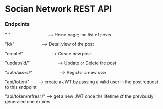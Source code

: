 # Socian Network REST API


### Endpoints

" " &nbsp; &nbsp; &nbsp; &nbsp; &nbsp; &nbsp; &nbsp; &nbsp; &nbsp; &nbsp; &nbsp; &nbsp; &nbsp; &nbsp; &nbsp; --> Home page; the list of posts

"id/" &nbsp; &nbsp; &nbsp; &nbsp; &nbsp; &nbsp; &nbsp; &nbsp; &nbsp; &nbsp; &nbsp; --> Detail view of the post

"create/" &nbsp; &nbsp; &nbsp; &nbsp; &nbsp; &nbsp; &nbsp; &nbsp; &nbsp; &nbsp; &nbsp; --> Create new post

"update/id/" &nbsp; &nbsp; &nbsp; &nbsp; &nbsp; &nbsp; &nbsp; &nbsp; &nbsp; &nbsp; &nbsp; --> Update or Delete the post

"auth/users/" &nbsp; &nbsp; &nbsp; &nbsp; &nbsp; &nbsp; &nbsp; &nbsp; &nbsp; &nbsp; &nbsp; --> Register a new user

"api/token/" &nbsp; &nbsp; &nbsp; --> create a JWT by passing a valid user in the post request to this endpoint

"api/token/refresh/" --> get a new JWT once the lifetime of the previously generated one expires
